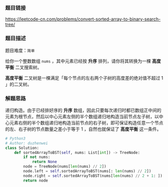 ### 题目链接
https://leetcode-cn.com/problems/convert-sorted-array-to-binary-search-tree/

### 题目描述
题目难度：```简单```

给你一个整数数组 ```nums``` ，其中元素已经按 **升序** 排列，请你将其转换为一棵 **高度平衡** 二叉搜索树。

**高度平衡** 二叉树是一棵满足「每个节点的左右两个子树的高度差的绝对值不超过 1 」的二叉树。

### 解题思路
递归构造。由于已经排好序的 **升序** 数组，因此只要每次递归时都已数组正中间的元素为根节点，然后以中心元素左侧的半个数组递归地构造当前节点左子树，以中心元素右侧的半个数组递归地构造当前节点的右子树，即可保证构造任意一个节点的左、右子树的节点数量之差小于等于 1 ，自然也就保证了 **高度平衡** 这一条件。

```python
# Python3
# Author: duzhenwei
class Solution:
    def sortedArrayToBST(self, nums: List[int]) -> TreeNode:
        if not nums:
            return None
        node = TreeNode(nums[len(nums) // 2])
        node.left = self.sortedArrayToBST(nums[: len(nums) // 2])
        node.right = self.sortedArrayToBST(nums[len(nums) // 2 + 1: ])
        return node
```
